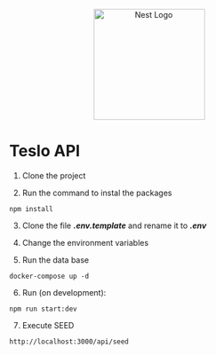 <p align="center">
  <a href="http://nestjs.com/" target="blank"><img src="https://nestjs.com/img/logo-small.svg" width="200" alt="Nest Logo" /></a>
</p>

# Teslo API

1. Clone the project

2. Run the command to instal the packages
```
npm install
``` 

3. Clone the file ___.env.template___ and rename it to ___.env___

4. Change the environment variables

5. Run the data base
```
docker-compose up -d
```

6. Run (on development):
```
npm run start:dev
```

7. Execute SEED

```
http://localhost:3000/api/seed
```

